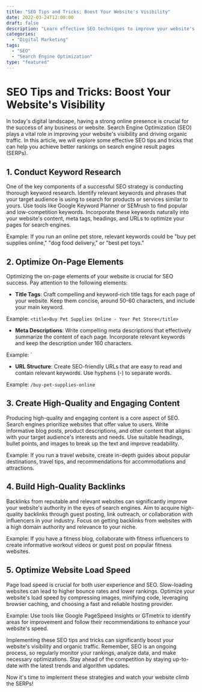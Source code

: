 ```yaml
--- 
title: "SEO Tips and Tricks: Boost Your Website's Visibility"
date: 2022-03-24T12:00:00
draft: false
description: "Learn effective SEO techniques to improve your website's rankings and drive more organic traffic."
categories:
  - "Digital Marketing"
tags:
  - "SEO"
  - "Search Engine Optimization"
type: "featured"
---
```


# SEO Tips and Tricks: Boost Your Website's Visibility

In today's digital landscape, having a strong online presence is crucial for the success of any business or website. Search Engine Optimization (SEO) plays a vital role in improving your website's visibility and driving organic traffic. In this article, we will explore some effective SEO tips and tricks that can help you achieve better rankings on search engine result pages (SERPs).

## 1. Conduct Keyword Research

One of the key components of a successful SEO strategy is conducting thorough keyword research. Identify relevant keywords and phrases that your target audience is using to search for products or services similar to yours. Use tools like Google Keyword Planner or SEMrush to find popular and low-competition keywords. Incorporate these keywords naturally into your website's content, meta tags, headings, and URLs to optimize your pages for search engines.

Example: If you run an online pet store, relevant keywords could be "buy pet supplies online," "dog food delivery," or "best pet toys."

## 2. Optimize On-Page Elements

Optimizing the on-page elements of your website is crucial for SEO success. Pay attention to the following elements:

- **Title Tags**: Craft compelling and keyword-rich title tags for each page of your website. Keep them concise, around 50-60 characters, and include your main keyword.

Example: `<title>Buy Pet Supplies Online - Your Pet Store</title>`

- **Meta Descriptions**: Write compelling meta descriptions that effectively summarize the content of each page. Incorporate relevant keywords and keep the description under 160 characters.

Example: `<meta name="description" content="Find a wide range of affordable pet supplies online at Your Pet Store. Shop for nutritious dog food, comfortable beds, and interactive toys for your furry friends.">

- **URL Structure**: Create SEO-friendly URLs that are easy to read and contain relevant keywords. Use hyphens (-) to separate words.

Example: `/buy-pet-supplies-online`

## 3. Create High-Quality and Engaging Content

Producing high-quality and engaging content is a core aspect of SEO. Search engines prioritize websites that offer value to users. Write informative blog posts, product descriptions, and other content that aligns with your target audience's interests and needs. Use suitable headings, bullet points, and images to break up the text and improve readability.

Example: If you run a travel website, create in-depth guides about popular destinations, travel tips, and recommendations for accommodations and attractions.

## 4. Build High-Quality Backlinks

Backlinks from reputable and relevant websites can significantly improve your website's authority in the eyes of search engines. Aim to acquire high-quality backlinks through guest posting, link outreach, or collaboration with influencers in your industry. Focus on getting backlinks from websites with a high domain authority and relevance to your niche.

Example: If you have a fitness blog, collaborate with fitness influencers to create informative workout videos or guest post on popular fitness websites.

## 5. Optimize Website Load Speed

Page load speed is crucial for both user experience and SEO. Slow-loading websites can lead to higher bounce rates and lower rankings. Optimize your website's load speed by compressing images, minifying code, leveraging browser caching, and choosing a fast and reliable hosting provider.

Example: Use tools like Google PageSpeed Insights or GTmetrix to identify areas for improvement and follow their recommendations to enhance your website's speed.

Implementing these SEO tips and tricks can significantly boost your website's visibility and organic traffic. Remember, SEO is an ongoing process, so regularly monitor your rankings, analyze data, and make necessary optimizations. Stay ahead of the competition by staying up-to-date with the latest trends and algorithm updates.

Now it's time to implement these strategies and watch your website climb the SERPs!
